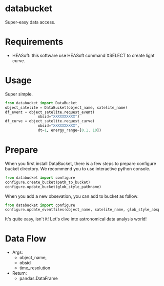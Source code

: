 # databucket
Super-easy data access.


# Requirements
* HEASoft: this software use HEASoft command XSELECT to create light curve.


# Usage
Super simple.

```python
from databucket import DataBucket
object_satelite = DataBucket(object_name, satelite_name)
df_event = object_satelite.request_event(
               obsid="XXXXXXXXXX")
df_curve = object_satelite.request_curve(
               obsid="XXXXXXXXXX",
			   dt=1, energy_range=[0.1, 10])
```

# Prepare
When you first install DataBucket, there is a few steps to
prepare configure bucket directory.
We recommend you to use interactive python console.

```python
from databucket import configure
configure.create_bucket(path_to_bucket)
configure.update_bucket(glob_style_pathname)
```

When you add a new obsevation, you can add to bucket as follow:
```python
from databucket import configure
configure.update_eventfiles(object_name, satelite_name, glob_style_abspath)
```

It's quite easy, isn't it!
Let's dive into astronomical data analysis world!


# Data Flow

* Args:
  * object\_name,
  * obsid
  * time\_resolution
* Return:
  * pandas.DataFrame
